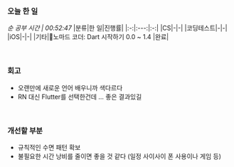 ### 오늘 한 일
_순 공부 시간 | 00:52:47_
|분류|한 일|진행률|
|:-:|:---:|:-:|
|CS|-|-|
|코딩테스트|-|-|
|iOS|-|-|
|기타|노마드 코더: Dart 시작하기 0.0 ~ 1.4 |완료|

<br>

### 회고
- 오랜만에 새로운 언어 배우니까 색다르다
- RN 대신 Flutter를 선택한건데 ... 좋은 결과있길

<br>

### 개선할 부분
- 규칙적인 수면 패턴 확보
- 불필요한 시간 낭비를 줄이면 좋을 것 같다 (일정 사이사이 폰 사용이나 게임 등)
